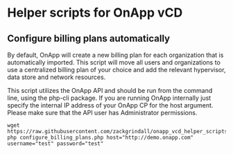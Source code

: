 # Helper scripts for OnApp vCD

## Configure billing plans automatically

By default, OnApp will create a new billing plan for each organization that is automatically imported. This script will move all users and organizations to use a centralized billing plan of your choice and add the relevant hypervisor, data store and network resources.

This script utilizes the OnApp API and should be run from the command line, using the php-cli package. If you are running OnApp internally just specify the internal IP address of your OnApp CP for the host argument. Please make sure that the API user has Administrator permissions.

```
wget https://raw.githubusercontent.com/zackgrindall/onapp_vcd_helper_scripts/master/configure_billing_plans.php
php configure_billing_plans.php host="http://demo.onapp.com" username="test" password="test"
```

